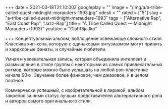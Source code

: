+++
date = 2021-03-18T21:10:00Z
googleplay = ""
image = "/img/a/a-tribe-called-quest-midnight-marauders-1993.jpg"
odesli = ""
rated = ["5"]
slug = "a-tribe-called-quest-midnight-marauders-1993"
tags = ["Alternative Rap", "East Coast Rap", "Jazz-Rap"]
title = "A Tribe Called Quest — Midnight Marauders (1993)"
youtube = "OIah18jcJko"

+++
Концептуальный альбом, воплощение освежающе сложного стиля. Классика хип-хопа, которую с одинаковым энтузиазмом могут принять и хардкорные фанаты, и случайные любители.

Умная и увлекательная запись, которая объединила интеллект и размышления в стиле группы с некоторыми из самых привлекательных ритмов, которые можно было услышать на любой рэп-пластинке начала 90-х. Звучание более фанковое, чем джазовое, и в целом плотное.

Коммерчески успешный, с изобретательной в лирикой, альбом закрепил за ними статус лучших представителей альтернативного рэпа и авторов самого оригинального стиля.
